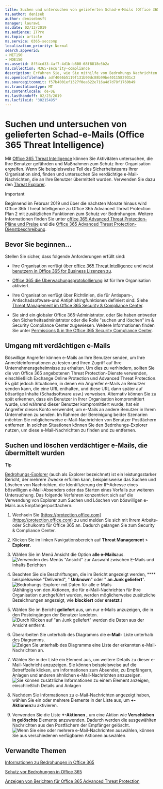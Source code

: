 ```yaml
---
title: Suchen und untersuchen von gelieferten Schad-e-Mails (Office 365 Threat Intelligence)
ms.author: deniseb
author: denisebmsft
manager: laurawi
ms.date: 02/13/2019
ms.audience: ITPro
ms.topic: article
ms.service: O365-seccomp
localization_priority: Normal
search.appverid:
- MET150
- MOE150
ms.assetid: 8f54cd33-4af7-4d1b-b800-68f8818e5b2a
ms.collection: M365-security-compliance
description: Erfahren Sie, wie Sie mithilfe von Bedrohungs Nachrichten nach bösartigen e-Mails suchen und diese untersuchen.
ms.openlocfilehash: adf4066b5119f131b90dc88b99be4011582931c2
ms.sourcegitcommit: f57b4001ef1327f0ea622e716a4d7d78f1769b49
ms.translationtype: MT
ms.contentlocale: de-DE
ms.lasthandoff: 02/23/2019
ms.locfileid: "30215495"
---
```

# <a name="find-and-investigate-malicious-email-that-was-delivered-office-365-threat-intelligence"></a>Suchen und untersuchen von gelieferten Schad-e-Mails (Office 365 Threat Intelligence)

Mit [Office 365 Threat Intelligence](office-365-ti.md) können Sie Aktivitäten untersuchen, die Ihre Benutzer gefährden und Maßnahmen zum Schutz Ihrer Organisation ergreifen. Wenn Sie beispielsweise Teil des Sicherheitsteams Ihrer Organisation sind, finden und untersuchen Sie verdächtige e-Mail-Nachrichten, die an Ihre Benutzer übermittelt wurden. Verwenden Sie dazu den [Threat Explorer](get-started-with-ti.md#threat-explorer).
  
> [!IMPORTANT]
> Beginnend im Februar 2019 und über die nächsten Monate hinaus wird Office 365 Threat Intelligence zu Office 365 Advanced Threat Protection Plan 2 mit zusätzlichen Funktionen zum Schutz vor Bedrohungen. Weitere Informationen finden Sie unter [office 365 Advanced Threat Protection-Pläne und Preise](https://products.office.com/exchange/advance-threat-protection) und die [Office 365 Advanced Threat Protection-Dienstbeschreibung](https://docs.microsoft.com/office365/servicedescriptions/office-365-advanced-threat-protection-service-description).
  
## <a name="before-you-begin"></a>Bevor Sie beginnen...

Stellen Sie sicher, dass folgende Anforderungen erfüllt sind:
  
- Ihre Organisation verfügt über [office 365 Threat Intelligence](office-365-ti.md) und [weist benutzern in Office 365 for Business Lizenzen zu](https://support.office.com/article/997596b5-4173-4627-b915-36abac6786dc).
    
- [Office 365 die Überwachungsprotokollierung](turn-audit-log-search-on-or-off.md) ist für Ihre Organisation aktiviert. 
    
- Ihre Organisation verfügt über Richtlinien, die für Antispam-, Antischadsoftware-und Antiphishingfunktionen definiert sind. Siehe [Threat Management im Office 365 Security &amp; Compliance Center](threat-management.md).
    
- Sie sind ein globaler Office 365-Administrator, oder Sie haben entweder den Sicherheitsadministrator oder die Rolle "suchen und löschen" im &amp; Security Compliance Center zugewiesen. Weitere Informationen finden Sie unter [Permissions &amp; in the Office 365 Security Compliance Center](permissions-in-the-security-and-compliance-center.md).
    
## <a name="dealing-with-suspicious-emails"></a>Umgang mit verdächtigen e-Mails

Böswillige Angreifer können e-Mails an Ihre Benutzer senden, um Ihre Anmeldeinformationen zu testen und Ihren Zugriff auf Ihre Unternehmensgeheimnisse zu erhalten. Um dies zu verhindern, sollten Sie die von Office 365 angebotenen Threat Protection-Dienste verwenden, einschließlich Exchange Online Protection und Advanced Threat Protection. Es gibt jedoch Situationen, in denen ein Angreifer e-Mails an Benutzer senden kann, die eine URL enthalten, und diese URL dann später auf bösartige Inhalte (Schadsoftware usw.) verweisen. Alternativ können Sie zu spät erkennen, dass ein Benutzer in Ihrer Organisation kompromittiert wurde, und während dieser Benutzer kompromittiert wurde, hat ein Angreifer dieses Konto verwendet, um e-Mails an andere Benutzer in Ihrem Unternehmen zu senden. Im Rahmen der Bereinigung beider Szenarien möchten Sie möglicherweise e-Mail-Nachrichten von Benutzer Postfächern entfernen. In solchen Situationen können Sie den Bedrohungs-Explorer nutzen, um diese e-Mail-Nachrichten zu finden und zu entfernen.
  
## <a name="find-and-delete-suspicious-email-that-was-delivered"></a>Suchen und löschen verdächtiger e-Mails, die übermittelt wurden

> [!TIP]
> [Bedrohungs-Explorer](get-started-with-ti.md#threat-explorer) (auch als Explorer bezeichnet) ist ein leistungsstarker Bericht, der mehrere Zwecke erfüllen kann, beispielsweise das Suchen und Löschen von Nachrichten, die Identifizierung der IP-Adresse eines böswilligen e-Mail-Absenders oder das Starten eines Vorfalls zur weiteren Untersuchung. Das folgende Verfahren konzentriert sich auf die Verwendung von Explorer zum Suchen und Löschen von böswilligen e-Mails aus Empfängerpostfächern. 
  
1. Wechseln Sie [https://protection.office.com](https://protection.office.com) zu und melden Sie sich mit Ihrem Arbeits-oder Schulkonto für Office 365 an. Dadurch gelangen Sie zum Security &amp; Compliance Center. 
    
2. Klicken Sie im linken Navigationsbereich auf **Threat Management** \> **Explorer**.
    
3. Wählen Sie im Menü Ansicht die Option **alle e-Mails**aus.<br/>![Verwenden des Menüs "Ansicht" zur Auswahl zwischen E-Mails und Inhalts Berichten](media/d39013ff-93b6-42f6-bee5-628895c251c2.png)
  
4. Beachten Sie die Beschriftungen, die im Bericht angezeigt werden, **** beispielsweise "Delivered", " **Unknown**" oder " **an Junk geliefert**".<br/>![Bedrohungs-Explorer mit Daten für alle e-Mails](media/208826ed-a85e-446f-b276-b5fdc312fbcb.png)<br/>(Abhängig von den Aktionen, die für e-Mail-Nachrichten für Ihre Organisation durchgeführt wurden, werden möglicherweise zusätzliche Bezeichnungen angezeigt, wie **blockiert** oder **ersetzt**.)
    
5. Wählen Sie im Bericht **geliefert** aus, um nur e-Mails anzuzeigen, die in den Posteingängen der Benutzer landeten.<br/>![Durch Klicken auf "an Junk geliefert" werden die Daten aus der Ansicht entfernt.](media/e6fb2e47-461e-4f6f-8c65-c331bd858758.png)
  
6. Überarbeiten Sie unterhalb des Diagramms die **e-Mail-** Liste unterhalb des Diagramms.<br/>![Zeigen Sie unterhalb des Diagramms eine Liste der erkannten e-Mail-Nachrichten an.](media/dfb60590-1236-499d-97da-86c68621e2bc.png)
  
7. Wählen Sie in der Liste ein Element aus, um weitere Details zu dieser e-Mail-Nachricht anzuzeigen. Sie können beispielsweise auf die Betreffzeile klicken, um Informationen zum Absender, zu Empfängern, Anlagen und anderen ähnlichen e-Mail-Nachrichten anzuzeigen.<br/>![Sie können zusätzliche Informationen zu einem Element anzeigen, einschließlich Details und Anlagen](media/5a5707c3-d62a-4610-ae7b-900fff8708b2.png)
  
8. Nachdem Sie Informationen zu e-Mail-Nachrichten angezeigt haben, wählen Sie ein oder mehrere Elemente in der Liste aus, um **+-Aktionen**zu aktivieren.
    
9. Verwenden Sie die Liste **+-Aktionen** , um eine Aktion wie **Verschieben in gelöschte** Elemente anzuwenden. Dadurch werden die ausgewählten Nachrichten aus den Postfächern der Empfänger gelöscht.<br/>![Wenn Sie eine oder mehrere e-Mail-Nachrichten auswählen, können Sie aus verschiedenen verfügbaren Aktionen auswählen.](media/ef12e10c-60a7-4f66-8f76-68d77ae26de1.png)
  
## <a name="related-topics"></a>Verwandte Themen

[Informationen zu Bedrohungen in Office 365](office-365-ti.md)
  
[Schutz vor Bedrohungen in Office 365](protect-against-threats.md)
  
[Anzeigen von Berichten für Office 365 Advanced Threat Protection](view-reports-for-atp.md)
  

